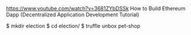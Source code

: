 https://www.youtube.com/watch?v=3681ZYbDSSk
How to Build Ethereum Dapp (Decentralized Application Development Tutorial)

$ mkdir election
$ cd election/
$ truffle unbox pet-shop
